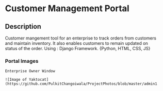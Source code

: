 # Customer Management Portal

## Description

Customer mangement tool for an enterprise to track orders from customers and maintain inventory. It also enables customers to remain updated on status of the order.               Using : Django Framework. {Python, HTML, CSS, JS}

### Portal Images

```
Enterprise Owner Window

![Image of Yaktocat](https://github.com/PulkitChangoiwala/ProjectPhotos/blob/master/admin1.JPG)
```
